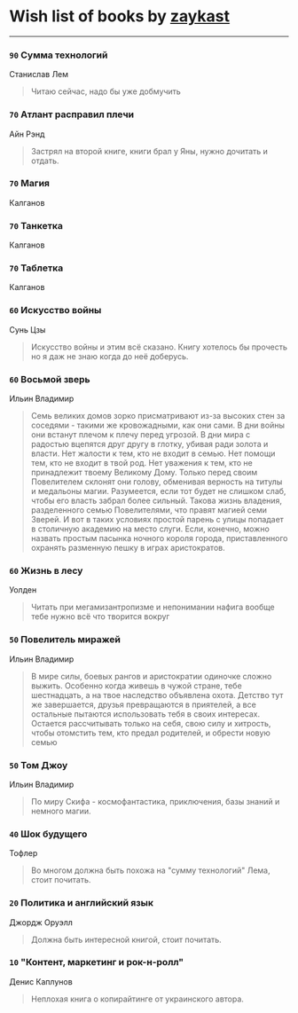 # Wish list of books by [zaykast](http://vk.com/id104882848)
---

### `90` Сумма технологий
Станислав Лем
> Читаю сейчас,  надо бы уже добмучить

### `70` Атлант расправил плечи
Айн Рэнд
> Застрял на второй книге,  книги  брал у Яны, нужно  дочитать и отдать.

### `70` Магия
Калганов

### `70` Танкетка
Калганов

### `70` Таблетка
Калганов

### `60` Искусство войны
Сунь Цзы
> Искусство войны и этим всё сказано.  Книгу хотелось бы прочесть но  я даж не знаю  когда  до неё доберусь.

### `60` Восьмой зверь
Ильин  Владимир
> Семь великих домов зорко присматривают из-за высоких стен за соседями - такими же кровожадными, как они сами. В дни войны они встанут плечом к плечу перед угрозой. В дни мира с радостью вцепятся друг другу в глотку, убивая ради золота и власти. Нет жалости к тем, кто не входит в семью. Нет помощи тем, кто не входит в твой род. Нет уважения к тем, кто не принадлежит твоему Великому Дому. Только перед своим Повелителем склонят они голову, обменивая верность на титулы и медальоны магии. Разумеется, если тот будет не слишком слаб, чтобы его власть забрал более сильный. 
> Такова жизнь владения, разделенного семью Повелителями, что правят магией семи Зверей. И вот в таких условиях простой парень с улицы попадает в столичную академию на место слуги. Если, конечно, можно назвать простым пасынка ночного короля города, приставленного охранять разменную пешку в играх аристократов.

### `60` Жизнь  в лесу
Уолден
> Читать  при мегамизантропизме и непонимании нафига вообще тебе нужно  всё что творится вокруг

### `50` Повелитель миражей
Ильин Владимир
> В мире силы, боевых рангов и аристократии одиночке сложно выжить. Особенно когда живешь в чужой стране, тебе шестнадцать, а на твое наследство объявлена охота. Детство тут же завершается, друзья превращаются в приятелей, а все остальные пытаются использовать тебя в своих интересах. Остается рассчитывать только на себя, свою силу и хитрость, чтобы отомстить тем, кто предал родителей, и обрести новую семью

### `50` Том Джоу
Ильин  Владимир
> По миру Скифа - космофантастика, приключения, базы знаний и немного магии.

### `40` Шок будущего
Тофлер
> Во многом должна быть похожа на "сумму технологий" Лема,  стоит  почитать.

### `20` Политика и английский язык
Джордж  Оруэлл
> Должна быть интересной книгой,  стоит почитать.

### `10` "Контент,  маркетинг  и рок-н-ролл"
Денис Каплунов
> Неплохая книга о  копирайтинге  от украинского  автора.

